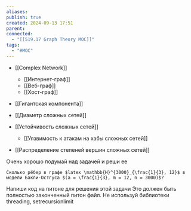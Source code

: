 ```yaml
---
aliases: 
publish: true
created: 2024-09-13 17:51
parent: 
connected:
  - "[[519.17 Graph Theory MOC]]"
tags:
  - "#MOC"
---
```


- [[Complex Network]]
	- [[Интернет-граф]]
	- [[Веб-граф]]
	- [[Хост-граф]]

- [[Гигантская компонента]]
- [[Диаметр сложных сетей]]

- [[Устойчивость сложных сетей]]
	- [[Уязвимость к атакам на хабы сложных сетей]]
- [[Распределение степеней вершин сложных сетей]]

Очень хорошо подумай над задачей и реши ее
```
Сколько рёбер в графе $latex \mathbb{H}^{3000}_{\frac{1}{3}, 12}$ в модели Бакли-Остгуса $(a = \frac{1}{3}, m = 12, n = 3000)$?

```


Напиши код на питоне для решения этой задачи Это должен быть полностью законченный питон файл. Не используй библиотеки threading, setrecursionlimit